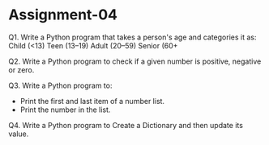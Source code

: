 # Assignment-04
Q1. Write a Python program that takes a person's age and categories it as:
Child (<13)
Teen (13–19)
Adult (20–59)
Senior (60+

Q2. Write a Python program to check if a given number is positive, negative or zero.

Q3. Write a Python program to:
* Print the first and last item of a number list.
* Print the number in the list.

Q4. Write a Python program to Create a Dictionary and then update its value.
